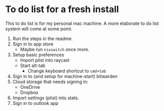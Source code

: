 # To do list for a fresh install

This to do list is for my personal mac machine. A more elaborate to do list system will come at some point.

1. Run the steps in the readme.
2. Sign in to app store
    - Maybe run `nixswitch` once more.
3. Setup basic preferences
    - Import plist into raycast
    - Start alt-tab
      - Change keyboard shortcut to `cmd+tab`
4. Sign in to (and setup for machine-start) bitwarden
5. Cloud storage that needs signing in:
    - OneDrive
    - Dropbox
6. Import settings (plist) into stats.
7. Sign in to outlook app
